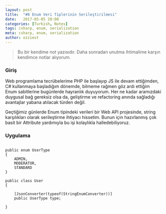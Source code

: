 ```yaml
---
layout: post
title:  "#8 Enum Veri Tiplerinin Serileştirilmesi"
date:   2017-05-05 20:00
categories: [Turkish, Notes]
tags: csharp, enum, serialization
meta: csharp, enum, serialization
author: ozziest
---
```


> Bu bir kendime not yazısıdır. Daha sonradan unutma ihtimalime karşın kendimce notlar alıyorum.

### Giriş

Web programlama tecrübelerime PHP ile başlayıp JS ile devam ettiğimden, C# kullanmaya başladığım dönemde, bilmeme rağmen göz ardı ettiğim Enum sabitlerine bugünlerde hayranlık duyuyorum. Her ne kadar aramızdaki duygusal bağ gereksiz olsa da, geliştirme ve refactoring anında sağladığı avantajlar yabana atılacak türden değil.

Geçtiğimiz günlerde Enum tipindeki verileri bir Web API projesinde, string karşılıkları olarak serileştirme ihtiyacı hissetim. Bunun için hazırlanmış çok basit bir Attribute yardımıyla bu işi kolaylıkla halledebiliyoruz.

### Uygulama

<pre><code class="language-csharp">
public enum UserType
{
    ADMIN,
    MODERATOR,
    STANDARD
}

public class User
{
    
    [JsonConverter(typeof(StringEnumConverter))]
    public UserType type;

}
</code></pre>